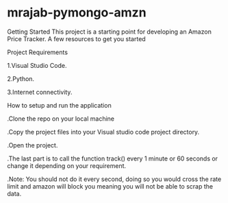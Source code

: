 # mrajab-pymongo-amzn
Getting Started This project is a starting point for developing an Amazon Price Tracker. A few resources to get you started

Project Requirements

1.Visual Studio Code.

2.Python.

3.Internet connectivity.

How to setup and run the application

.Clone the repo on your local machine

.Copy the project files into your Visual studio code project directory.

.Open the project.

.The last part is to call the function track() every 1 minute or 60 seconds or change it depending on your requirement.

.Note: You should not do it every second, doing so you would cross the rate limit and amazon will block you meaning you will not be able to scrap the data.
